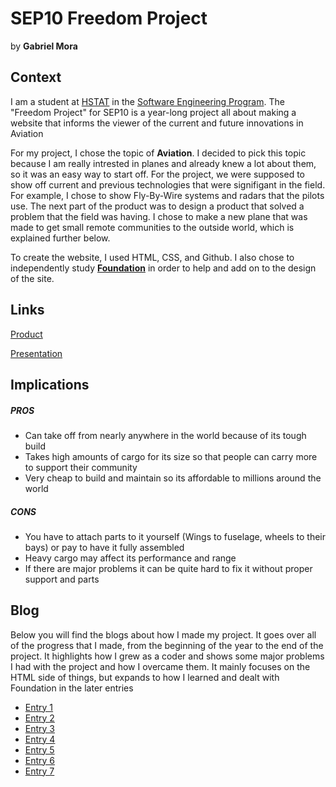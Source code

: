 # SEP10 Freedom Project
by **Gabriel Mora**

## Context
I am a student at [HSTAT](https://www.hstat.org/) in the [Software Engineering Program](https://hstatsep.github.io/). The "Freedom Project" for SEP10 is a year-long project all about making a website that informs the viewer of the current and future innovations in Aviation

For my project, I chose the topic of **Aviation**. I decided to pick this topic because I am really intrested in planes and already knew a lot about them, so it was an easy way to start off. For the project, we were supposed to show off current and previous technologies that were signifigant in the field. For example, I chose to show Fly-By-Wire systems and radars that the pilots use. The next part of the product was to design a product that solved a problem that the field was having. I chose to make a new plane that was made to get small remote communities to the outside world, which is explained further below.

To create the website, I used HTML, CSS, and Github. I also chose to independently study **[Foundation](getfoundation.com)** in order to help and add on to the design of the site. 

## Links

[Product](gabrielm7281.github.io/sep10-freedom-project)

[Presentation](https://docs.google.com/presentation/d/1lKEHwXwd7FAWQIe3mCCHqqKbgyOgwSTD30YK9HlchMA/edit)

## Implications
##### PROS
* Can take off from nearly anywhere in the world because of its tough build
* Takes high amounts of cargo for its size so that people can carry more to support their community
* Very cheap to build and maintain so its affordable to millions around the world
##### CONS
* You have to attach parts to it yourself (Wings to fuselage, wheels to their bays) or pay to have it fully assembled
* Heavy cargo may affect its performance and range
* If there are major problems it can be quite hard to fix it without proper support and parts


## Blog
Below you will find the blogs about how I made my project. It goes over all of the progress that I made, from the beginning of the year to the end of the project. It highlights how I grew as a coder and shows some major problems I had with the project and how I overcame them. It mainly focuses on the HTML side of things, but expands to how I learned and dealt with Foundation in the later entries

* [Entry 1](blog/entry01.md)
* [Entry 2](blog/entry02.md)
* [Entry 3](blog/entry03.md)
* [Entry 4](blog/entry04.md)
* [Entry 5](blog/entry05.md)
* [Entry 6](blog/entry06.md)
* [Entry 7](blog/entry07.md)
